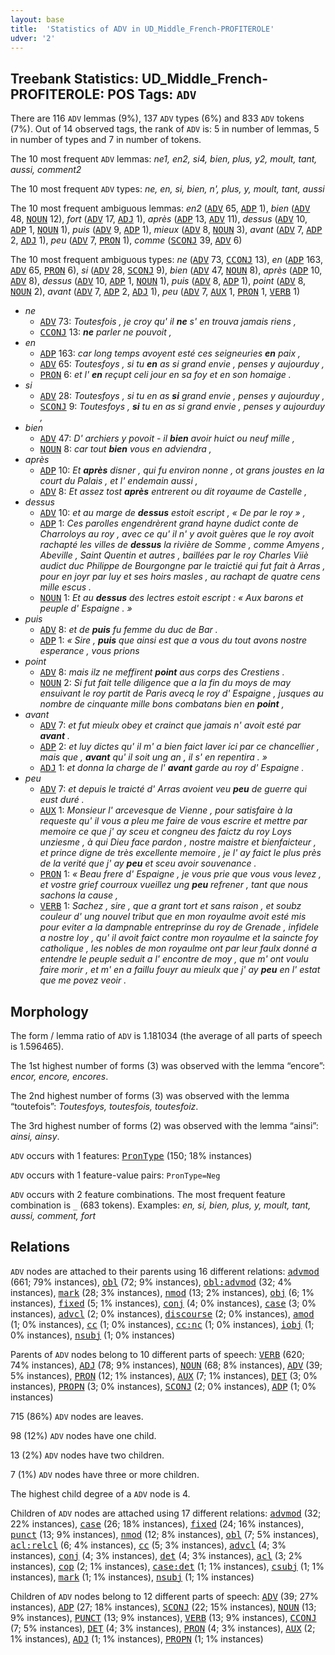 ```yaml
---
layout: base
title:  'Statistics of ADV in UD_Middle_French-PROFITEROLE'
udver: '2'
---
```


## Treebank Statistics: UD_Middle_French-PROFITEROLE: POS Tags: `ADV`

There are 116 `ADV` lemmas (9%), 137 `ADV` types (6%) and 833 `ADV` tokens (7%).
Out of 14 observed tags, the rank of `ADV` is: 5 in number of lemmas, 5 in number of types and 7 in number of tokens.

The 10 most frequent `ADV` lemmas: <em>ne1, en2, si4, bien, plus, y2, moult, tant, aussi, comment2</em>

The 10 most frequent `ADV` types:  <em>ne, en, si, bien, n', plus, y, moult, tant, aussi</em>

The 10 most frequent ambiguous lemmas: <em>en2</em> (<tt><a href="frm_profiterole-pos-ADV.html">ADV</a></tt> 65, <tt><a href="frm_profiterole-pos-ADP.html">ADP</a></tt> 1), <em>bien</em> (<tt><a href="frm_profiterole-pos-ADV.html">ADV</a></tt> 48, <tt><a href="frm_profiterole-pos-NOUN.html">NOUN</a></tt> 12), <em>fort</em> (<tt><a href="frm_profiterole-pos-ADV.html">ADV</a></tt> 17, <tt><a href="frm_profiterole-pos-ADJ.html">ADJ</a></tt> 1), <em>après</em> (<tt><a href="frm_profiterole-pos-ADP.html">ADP</a></tt> 13, <tt><a href="frm_profiterole-pos-ADV.html">ADV</a></tt> 11), <em>dessus</em> (<tt><a href="frm_profiterole-pos-ADV.html">ADV</a></tt> 10, <tt><a href="frm_profiterole-pos-ADP.html">ADP</a></tt> 1, <tt><a href="frm_profiterole-pos-NOUN.html">NOUN</a></tt> 1), <em>puis</em> (<tt><a href="frm_profiterole-pos-ADV.html">ADV</a></tt> 9, <tt><a href="frm_profiterole-pos-ADP.html">ADP</a></tt> 1), <em>mieux</em> (<tt><a href="frm_profiterole-pos-ADV.html">ADV</a></tt> 8, <tt><a href="frm_profiterole-pos-NOUN.html">NOUN</a></tt> 3), <em>avant</em> (<tt><a href="frm_profiterole-pos-ADV.html">ADV</a></tt> 7, <tt><a href="frm_profiterole-pos-ADP.html">ADP</a></tt> 2, <tt><a href="frm_profiterole-pos-ADJ.html">ADJ</a></tt> 1), <em>peu</em> (<tt><a href="frm_profiterole-pos-ADV.html">ADV</a></tt> 7, <tt><a href="frm_profiterole-pos-PRON.html">PRON</a></tt> 1), <em>comme</em> (<tt><a href="frm_profiterole-pos-SCONJ.html">SCONJ</a></tt> 39, <tt><a href="frm_profiterole-pos-ADV.html">ADV</a></tt> 6)

The 10 most frequent ambiguous types:  <em>ne</em> (<tt><a href="frm_profiterole-pos-ADV.html">ADV</a></tt> 73, <tt><a href="frm_profiterole-pos-CCONJ.html">CCONJ</a></tt> 13), <em>en</em> (<tt><a href="frm_profiterole-pos-ADP.html">ADP</a></tt> 163, <tt><a href="frm_profiterole-pos-ADV.html">ADV</a></tt> 65, <tt><a href="frm_profiterole-pos-PRON.html">PRON</a></tt> 6), <em>si</em> (<tt><a href="frm_profiterole-pos-ADV.html">ADV</a></tt> 28, <tt><a href="frm_profiterole-pos-SCONJ.html">SCONJ</a></tt> 9), <em>bien</em> (<tt><a href="frm_profiterole-pos-ADV.html">ADV</a></tt> 47, <tt><a href="frm_profiterole-pos-NOUN.html">NOUN</a></tt> 8), <em>après</em> (<tt><a href="frm_profiterole-pos-ADP.html">ADP</a></tt> 10, <tt><a href="frm_profiterole-pos-ADV.html">ADV</a></tt> 8), <em>dessus</em> (<tt><a href="frm_profiterole-pos-ADV.html">ADV</a></tt> 10, <tt><a href="frm_profiterole-pos-ADP.html">ADP</a></tt> 1, <tt><a href="frm_profiterole-pos-NOUN.html">NOUN</a></tt> 1), <em>puis</em> (<tt><a href="frm_profiterole-pos-ADV.html">ADV</a></tt> 8, <tt><a href="frm_profiterole-pos-ADP.html">ADP</a></tt> 1), <em>point</em> (<tt><a href="frm_profiterole-pos-ADV.html">ADV</a></tt> 8, <tt><a href="frm_profiterole-pos-NOUN.html">NOUN</a></tt> 2), <em>avant</em> (<tt><a href="frm_profiterole-pos-ADV.html">ADV</a></tt> 7, <tt><a href="frm_profiterole-pos-ADP.html">ADP</a></tt> 2, <tt><a href="frm_profiterole-pos-ADJ.html">ADJ</a></tt> 1), <em>peu</em> (<tt><a href="frm_profiterole-pos-ADV.html">ADV</a></tt> 7, <tt><a href="frm_profiterole-pos-AUX.html">AUX</a></tt> 1, <tt><a href="frm_profiterole-pos-PRON.html">PRON</a></tt> 1, <tt><a href="frm_profiterole-pos-VERB.html">VERB</a></tt> 1)


* <em>ne</em>
  * <tt><a href="frm_profiterole-pos-ADV.html">ADV</a></tt> 73: <em>Toutesfois , je croy qu' il <b>ne</b> s' en trouva jamais riens ,</em>
  * <tt><a href="frm_profiterole-pos-CCONJ.html">CCONJ</a></tt> 13: <em><b>ne</b> parler ne pouvoit ,</em>
* <em>en</em>
  * <tt><a href="frm_profiterole-pos-ADP.html">ADP</a></tt> 163: <em>car long temps avoyent esté ces seigneuries <b>en</b> paix ,</em>
  * <tt><a href="frm_profiterole-pos-ADV.html">ADV</a></tt> 65: <em>Toutesfoys , si tu <b>en</b> as si grand envie , penses y aujourduy ,</em>
  * <tt><a href="frm_profiterole-pos-PRON.html">PRON</a></tt> 6: <em>et l' <b>en</b> reçupt celi jour en sa foy et en son homaige .</em>
* <em>si</em>
  * <tt><a href="frm_profiterole-pos-ADV.html">ADV</a></tt> 28: <em>Toutesfoys , si tu en as <b>si</b> grand envie , penses y aujourduy ,</em>
  * <tt><a href="frm_profiterole-pos-SCONJ.html">SCONJ</a></tt> 9: <em>Toutesfoys , <b>si</b> tu en as si grand envie , penses y aujourduy ,</em>
* <em>bien</em>
  * <tt><a href="frm_profiterole-pos-ADV.html">ADV</a></tt> 47: <em>D' archiers y povoit - il <b>bien</b> avoir huict ou neuf mille ,</em>
  * <tt><a href="frm_profiterole-pos-NOUN.html">NOUN</a></tt> 8: <em>car tout <b>bien</b> vous en adviendra ,</em>
* <em>après</em>
  * <tt><a href="frm_profiterole-pos-ADP.html">ADP</a></tt> 10: <em>Et <b>après</b> disner , qui fu environ nonne , ot grans joustes en la court du Palais , et l' endemain aussi ,</em>
  * <tt><a href="frm_profiterole-pos-ADV.html">ADV</a></tt> 8: <em>Et assez tost <b>après</b> entrerent ou dit royaume de Castelle ,</em>
* <em>dessus</em>
  * <tt><a href="frm_profiterole-pos-ADV.html">ADV</a></tt> 10: <em>et au marge de <b>dessus</b> estoit escript , « De par le roy » ,</em>
  * <tt><a href="frm_profiterole-pos-ADP.html">ADP</a></tt> 1: <em>Ces parolles engendrèrent grand hayne dudict conte de Charroloys au roy , avec ce qu' il n' y avoit guères que le roy avoit rachapté les villes de <b>dessus</b> la rivière de Somme , comme Amyens , Abeville , Saint Quentin et autres , baillées par le roy Charles Viiè audict duc Philippe de Bourgongne par le traictié qui fut fait à Arras , pour en joyr par luy et ses hoirs masles , au rachapt de quatre cens mille escus .</em>
  * <tt><a href="frm_profiterole-pos-NOUN.html">NOUN</a></tt> 1: <em>Et au <b>dessus</b> des lectres estoit escript : « Aux barons et peuple d' Espaigne . »</em>
* <em>puis</em>
  * <tt><a href="frm_profiterole-pos-ADV.html">ADV</a></tt> 8: <em>et de <b>puis</b> fu femme du duc de Bar .</em>
  * <tt><a href="frm_profiterole-pos-ADP.html">ADP</a></tt> 1: <em>« Sire , <b>puis</b> que ainsi est que a vous du tout avons nostre esperance , vous prions</em>
* <em>point</em>
  * <tt><a href="frm_profiterole-pos-ADV.html">ADV</a></tt> 8: <em>mais ilz ne meffirent <b>point</b> aus corps des Crestiens .</em>
  * <tt><a href="frm_profiterole-pos-NOUN.html">NOUN</a></tt> 2: <em>Si fut fait telle diligence que a la fin du moys de may ensuivant le roy partit de Paris avecq le roy d' Espaigne , jusques au nombre de cinquante mille bons combatans bien en <b>point</b> ,</em>
* <em>avant</em>
  * <tt><a href="frm_profiterole-pos-ADV.html">ADV</a></tt> 7: <em>et fut mieulx obey et crainct que jamais n' avoit esté par <b>avant</b> .</em>
  * <tt><a href="frm_profiterole-pos-ADP.html">ADP</a></tt> 2: <em>et luy dictes qu' il m' a bien faict laver ici par ce chancellier , mais que , <b>avant</b> qu' il soit ung an , il s' en repentira . »</em>
  * <tt><a href="frm_profiterole-pos-ADJ.html">ADJ</a></tt> 1: <em>et donna la charge de l' <b>avant</b> garde au roy d' Espaigne .</em>
* <em>peu</em>
  * <tt><a href="frm_profiterole-pos-ADV.html">ADV</a></tt> 7: <em>et depuis le traicté d' Arras avoient veu <b>peu</b> de guerre qui eust duré .</em>
  * <tt><a href="frm_profiterole-pos-AUX.html">AUX</a></tt> 1: <em>Monsieur l' arcevesque de Vienne , pour satisfaire à la requeste qu' il vous a pleu me faire de vous escrire et mettre par memoire ce que j' ay sceu et congneu des faictz du roy Loys unziesme , à qui Dieu face pardon , nostre maistre et bienfaicteur , et prince digne de très excellente memoire , je l' ay faict le plus près de la verité que j' ay <b>peu</b> et sceu avoir souvenance .</em>
  * <tt><a href="frm_profiterole-pos-PRON.html">PRON</a></tt> 1: <em>« Beau frere d' Espaigne , je vous prie que vous vous levez , et vostre grief courroux vueillez ung <b>peu</b> refrener , tant que nous sachons la cause ,</em>
  * <tt><a href="frm_profiterole-pos-VERB.html">VERB</a></tt> 1: <em>Sachez , sire , que a grant tort et sans raison , et soubz couleur d' ung nouvel tribut que en mon royaulme avoit esté mis pour eviter a la dampnable entreprinse du roy de Grenade , infidele a nostre loy , qu' il avoit faict contre mon royaulme et la saincte foy catholique , les nobles de mon royaulme ont par leur faulx donné a entendre le peuple seduit a l' encontre de moy , que m' ont voulu faire morir , et m' en a faillu fouyr au mieulx que j' ay <b>peu</b> en l' estat que me povez veoir .</em>

## Morphology

The form / lemma ratio of `ADV` is 1.181034 (the average of all parts of speech is 1.596465).

The 1st highest number of forms (3) was observed with the lemma “encore”: <em>encor, encore, encores</em>.

The 2nd highest number of forms (3) was observed with the lemma “toutefois”: <em>Toutesfoys, toutesfois, toutesfoiz</em>.

The 3rd highest number of forms (2) was observed with the lemma “ainsi”: <em>ainsi, ainsy</em>.

`ADV` occurs with 1 features: <tt><a href="frm_profiterole-feat-PronType.html">PronType</a></tt> (150; 18% instances)

`ADV` occurs with 1 feature-value pairs: `PronType=Neg`

`ADV` occurs with 2 feature combinations.
The most frequent feature combination is `_` (683 tokens).
Examples: <em>en, si, bien, plus, y, moult, tant, aussi, comment, fort</em>


## Relations

`ADV` nodes are attached to their parents using 16 different relations: <tt><a href="frm_profiterole-dep-advmod.html">advmod</a></tt> (661; 79% instances), <tt><a href="frm_profiterole-dep-obl.html">obl</a></tt> (72; 9% instances), <tt><a href="frm_profiterole-dep-obl-advmod.html">obl:advmod</a></tt> (32; 4% instances), <tt><a href="frm_profiterole-dep-mark.html">mark</a></tt> (28; 3% instances), <tt><a href="frm_profiterole-dep-nmod.html">nmod</a></tt> (13; 2% instances), <tt><a href="frm_profiterole-dep-obj.html">obj</a></tt> (6; 1% instances), <tt><a href="frm_profiterole-dep-fixed.html">fixed</a></tt> (5; 1% instances), <tt><a href="frm_profiterole-dep-conj.html">conj</a></tt> (4; 0% instances), <tt><a href="frm_profiterole-dep-case.html">case</a></tt> (3; 0% instances), <tt><a href="frm_profiterole-dep-advcl.html">advcl</a></tt> (2; 0% instances), <tt><a href="frm_profiterole-dep-discourse.html">discourse</a></tt> (2; 0% instances), <tt><a href="frm_profiterole-dep-amod.html">amod</a></tt> (1; 0% instances), <tt><a href="frm_profiterole-dep-cc.html">cc</a></tt> (1; 0% instances), <tt><a href="frm_profiterole-dep-cc-nc.html">cc:nc</a></tt> (1; 0% instances), <tt><a href="frm_profiterole-dep-iobj.html">iobj</a></tt> (1; 0% instances), <tt><a href="frm_profiterole-dep-nsubj.html">nsubj</a></tt> (1; 0% instances)

Parents of `ADV` nodes belong to 10 different parts of speech: <tt><a href="frm_profiterole-pos-VERB.html">VERB</a></tt> (620; 74% instances), <tt><a href="frm_profiterole-pos-ADJ.html">ADJ</a></tt> (78; 9% instances), <tt><a href="frm_profiterole-pos-NOUN.html">NOUN</a></tt> (68; 8% instances), <tt><a href="frm_profiterole-pos-ADV.html">ADV</a></tt> (39; 5% instances), <tt><a href="frm_profiterole-pos-PRON.html">PRON</a></tt> (12; 1% instances), <tt><a href="frm_profiterole-pos-AUX.html">AUX</a></tt> (7; 1% instances), <tt><a href="frm_profiterole-pos-DET.html">DET</a></tt> (3; 0% instances), <tt><a href="frm_profiterole-pos-PROPN.html">PROPN</a></tt> (3; 0% instances), <tt><a href="frm_profiterole-pos-SCONJ.html">SCONJ</a></tt> (2; 0% instances), <tt><a href="frm_profiterole-pos-ADP.html">ADP</a></tt> (1; 0% instances)

715 (86%) `ADV` nodes are leaves.

98 (12%) `ADV` nodes have one child.

13 (2%) `ADV` nodes have two children.

7 (1%) `ADV` nodes have three or more children.

The highest child degree of a `ADV` node is 4.

Children of `ADV` nodes are attached using 17 different relations: <tt><a href="frm_profiterole-dep-advmod.html">advmod</a></tt> (32; 22% instances), <tt><a href="frm_profiterole-dep-case.html">case</a></tt> (26; 18% instances), <tt><a href="frm_profiterole-dep-fixed.html">fixed</a></tt> (24; 16% instances), <tt><a href="frm_profiterole-dep-punct.html">punct</a></tt> (13; 9% instances), <tt><a href="frm_profiterole-dep-nmod.html">nmod</a></tt> (12; 8% instances), <tt><a href="frm_profiterole-dep-obl.html">obl</a></tt> (7; 5% instances), <tt><a href="frm_profiterole-dep-acl-relcl.html">acl:relcl</a></tt> (6; 4% instances), <tt><a href="frm_profiterole-dep-cc.html">cc</a></tt> (5; 3% instances), <tt><a href="frm_profiterole-dep-advcl.html">advcl</a></tt> (4; 3% instances), <tt><a href="frm_profiterole-dep-conj.html">conj</a></tt> (4; 3% instances), <tt><a href="frm_profiterole-dep-det.html">det</a></tt> (4; 3% instances), <tt><a href="frm_profiterole-dep-acl.html">acl</a></tt> (3; 2% instances), <tt><a href="frm_profiterole-dep-cop.html">cop</a></tt> (2; 1% instances), <tt><a href="frm_profiterole-dep-case-det.html">case:det</a></tt> (1; 1% instances), <tt><a href="frm_profiterole-dep-csubj.html">csubj</a></tt> (1; 1% instances), <tt><a href="frm_profiterole-dep-mark.html">mark</a></tt> (1; 1% instances), <tt><a href="frm_profiterole-dep-nsubj.html">nsubj</a></tt> (1; 1% instances)

Children of `ADV` nodes belong to 12 different parts of speech: <tt><a href="frm_profiterole-pos-ADV.html">ADV</a></tt> (39; 27% instances), <tt><a href="frm_profiterole-pos-ADP.html">ADP</a></tt> (27; 18% instances), <tt><a href="frm_profiterole-pos-SCONJ.html">SCONJ</a></tt> (22; 15% instances), <tt><a href="frm_profiterole-pos-NOUN.html">NOUN</a></tt> (13; 9% instances), <tt><a href="frm_profiterole-pos-PUNCT.html">PUNCT</a></tt> (13; 9% instances), <tt><a href="frm_profiterole-pos-VERB.html">VERB</a></tt> (13; 9% instances), <tt><a href="frm_profiterole-pos-CCONJ.html">CCONJ</a></tt> (7; 5% instances), <tt><a href="frm_profiterole-pos-DET.html">DET</a></tt> (4; 3% instances), <tt><a href="frm_profiterole-pos-PRON.html">PRON</a></tt> (4; 3% instances), <tt><a href="frm_profiterole-pos-AUX.html">AUX</a></tt> (2; 1% instances), <tt><a href="frm_profiterole-pos-ADJ.html">ADJ</a></tt> (1; 1% instances), <tt><a href="frm_profiterole-pos-PROPN.html">PROPN</a></tt> (1; 1% instances)

